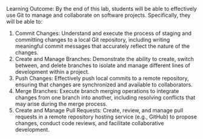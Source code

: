 Learning Outcome: 
By the end of this lab, students will be able to effectively use Git to manage and collaborate on 
software projects. Specifically, they will be able to:
1. Commit Changes: Understand and execute the process of staging and committing 
changes to a local Git repository, including writing meaningful commit messages that 
accurately reflect the nature of the changes.
2. Create and Manage Branches: Demonstrate the ability to create, switch between, and 
delete branches to isolate and manage different lines of development within a project.
3. Push Changes: Effectively push local commits to a remote repository, ensuring that 
changes are synchronized and available to collaborators.
4. Merge Branches: Execute branch merging operations to integrate changes from one 
branch into another, including resolving conflicts that may arise during the merge 
process.
5. Create and Manage Pull Requests: Create, review, and manage pull requests in a 
remote repository hosting service (e.g., GitHub) to propose changes, conduct code 
reviews, and facilitate collaborative development.
